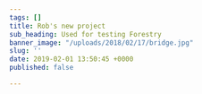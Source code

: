 ```yaml
---
tags: []
title: Rob's new project
sub_heading: Used for testing Forestry
banner_image: "/uploads/2018/02/17/bridge.jpg"
slug: ''
date: 2019-02-01 13:50:45 +0000
published: false

---
```

